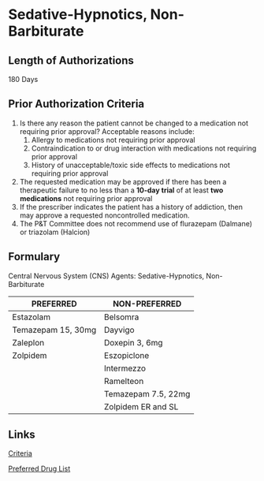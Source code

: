# Sedative-Hypnotics, Non-Barbiturate

## Length of Authorizations

180 Days

## Prior Authorization Criteria

1.  Is there any reason the patient cannot be changed to a medication not requiring prior approval? Acceptable reasons include:
    1.  Allergy to medications not requiring prior approval
    2.  Contraindication to or drug interaction with medications not requiring prior approval
    3.  History of unacceptable/toxic side effects to medications not requiring prior approval
2.  The requested medication may be approved if there has been a therapeutic failure to no less than a **10-day trial** of at least **two medications** not requiring prior approval
3.  If the prescriber indicates the patient has a history of addiction, then may approve a requested noncontrolled medication.
4.  The P&T Committee does not recommend use of flurazepam (Dalmane) or triazolam (Halcion)

## Formulary

Central Nervous System (CNS) Agents: Sedative-Hypnotics, Non-Barbiturate

| PREFERRED          | NON-PREFERRED       |
|--------------------|---------------------|
| Estazolam          | Belsomra            |
| Temazepam 15, 30mg | Dayvigo             |
| Zaleplon           | Doxepin 3, 6mg      |
| Zolpidem           | Eszopiclone         |
|                    | Intermezzo          |
|                    | Ramelteon           |
|                    | Temazepam 7.5, 22mg |
|                    | Zolpidem ER and SL  |

## Links

[Criteria]()

[Preferred Drug List]()